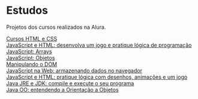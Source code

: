# Estudos
Projetos dos cursos realizados na Alura.

<a href="https://github.com/LuisGustavoFA/estudos/tree/main/curso_css">Cursos HTML e CSS</a>
<br>
<a href="https://github.com/LuisGustavoFA/estudos/tree/main/curso_js_logica">JavaScript e HTML: desenvolva um jogo e pratique lógica de programação</a>
<br>
<a href="https://github.com/LuisGustavoFA/estudos/tree/main/curso_js_array">JavaScript: Arrays</a>
<br>
<a href="https://github.com/LuisGustavoFA/estudos/tree/main/curso_js_objetos">JavaScript: Objetos</a>
<br>
<a href="https://github.com/LuisGustavoFA/estudos/tree/main/robotron2000">Manipulando o DOM</a>
<br>
<a href="https://github.com/LuisGustavoFA/estudos/tree/main/mochila-de-viagem">JavaScript na Web: armazenando dados no navegador</a>
<br>
<a href="https://github.com/LuisGustavoFA/estudos/tree/main/curso_js_logica2">JavaScript e HTML: pratique lógica com desenhos, animações e um jogo</a>
<br>
<a href="https://github.com/LuisGustavoFA/estudos/tree/main/java">Java JRE e JDK: compile e execute o seu programa</a>
<br>
<a href="https://github.com/LuisGustavoFA/estudos/tree/main/java/bytebank">Java OO: entendendo a Orientação a Objetos</a>
